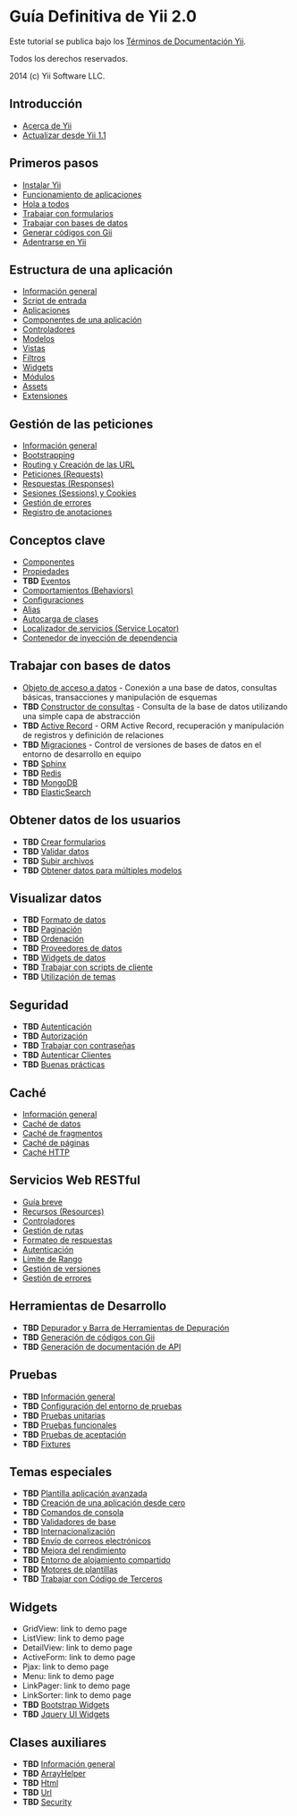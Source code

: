 ﻿Guía Definitiva de Yii 2.0
==========================

Este tutorial se publica bajo los [Términos de Documentación Yii](http://www.yiiframework.com/doc/terms/).

Todos los derechos reservados.

2014 (c) Yii Software LLC.


Introducción
------------

* [Acerca de Yii](intro-yii.md)
* [Actualizar desde Yii 1.1](intro-upgrade-from-v1.md)


Primeros pasos
--------------

* [Instalar Yii](start-installation.md)
* [Funcionamiento de aplicaciones](start-workflow.md)
* [Hola a todos](start-hello.md)
* [Trabajar con formularios](start-forms.md)
* [Trabajar con bases de datos](start-databases.md)
* [Generar códigos con Gii](start-gii.md)
* [Adentrarse en Yii](start-looking-ahead.md)


Estructura de una aplicación
----------------------------

* [Información general](structure-overview.md)
* [Script de entrada](structure-entry-scripts.md)
* [Aplicaciones](structure-applications.md)
* [Componentes de una aplicación](structure-application-components.md)
* [Controladores](structure-controllers.md)
* [Modelos](structure-models.md)
* [Vistas](structure-views.md)
* [Filtros](structure-filters.md)
* [Widgets](structure-widgets.md)
* [Módulos](structure-modules.md)
* [Assets](structure-assets.md)
* [Extensiones](structure-extensions.md)


Gestión de las peticiones
-------------------------

* [Información general](runtime-overview.md)
* [Bootstrapping](runtime-bootstrapping.md)
* [Routing y Creación de las URL](runtime-routing.md)
* [Peticiones (Requests)](runtime-requests.md)
* [Respuestas (Responses)](runtime-responses.md)
* [Sesiones (Sessions) y Cookies](runtime-sessions-cookies.md)
* [Gestión de errores](runtime-handling-errors.md)
* [Registro de anotaciones](runtime-logging.md)


Conceptos clave
---------------

* [Componentes](concept-components.md)
* [Propiedades](concept-properties.md)
* **TBD** [Eventos](concept-events.md)
* [Comportamientos (Behaviors)](concept-behaviors.md)
* [Configuraciones](concept-configurations.md)
* [Alias](concept-aliases.md)
* [Autocarga de clases](concept-autoloading.md)
* [Localizador de servicios (Service Locator)](concept-service-locator.md)
* [Contenedor de inyección de dependencia](concept-di-container.md)


Trabajar con bases de datos
-----------------------------

* [Objeto de acceso a datos](db-dao.md) - Conexión a una base de datos, consultas básicas, transacciones y manipulación de esquemas
* **TBD** [Constructor de consultas](db-query-builder.md) - Consulta de la base de datos utilizando una simple capa de abstracción
* **TBD** [Active Record](db-active-record.md) - ORM Active Record, recuperación y manipulación de registros y definición de relaciones
* **TBD** [Migraciones](db-migrations.md) - Control de versiones de bases de datos en el entorno de desarrollo en equipo
* **TBD** [Sphinx](db-sphinx.md)
* **TBD** [Redis](db-redis.md)
* **TBD** [MongoDB](db-mongodb.md)
* **TBD** [ElasticSearch](db-elastic-search.md)


Obtener datos de los usuarios
-----------------------------

* **TBD** [Crear formularios](input-forms.md)
* **TBD** [Validar datos](input-validation.md)
* **TBD** [Subir archivos](input-file-upload.md)
* **TBD** [Obtener datos para múltiples modelos](input-multiple-models.md)


Visualizar datos
----------------

* **TBD** [Formato de datos](output-formatting.md)
* **TBD** [Paginación](output-pagination.md)
* **TBD** [Ordenación](output-sorting.md)
* **TBD** [Proveedores de datos](output-data-providers.md)
* **TBD** [Widgets de datos](output-data-widgets.md)
* **TBD** [Trabajar con scripts de cliente](output-client-scripts.md)
* **TBD** [Utilización de temas](output-theming.md)


Seguridad
---------

* **TBD** [Autenticación](security-authentication.md)
* **TBD** [Autorización](security-authorization.md)
* **TBD** [Trabajar con contraseñas](security-passwords.md)
* **TBD** [Autenticar Clientes](security-auth-clients.md)
* **TBD** [Buenas prácticas](security-best-practices.md)


Caché
-----

* [Información general](caching-overview.md)
* [Caché de datos](caching-data.md)
* [Caché de fragmentos](caching-fragment.md)
* [Caché de páginas](caching-page.md)
* [Caché HTTP](caching-http.md)


Servicios Web RESTful
---------------------

* [Guía breve](rest-quick-start.md)
* [Recursos (Resources)](rest-resources.md)
* [Controladores](rest-controllers.md)
* [Gestión de rutas](rest-routing.md)
* [Formateo de respuestas](rest-response-formatting.md)
* [Autenticación](rest-authentication.md)
* [Límite de Rango](rest-rate-limiting.md)
* [Gestión de versiones](rest-versioning.md)
* [Gestión de errores](rest-error-handling.md)


Herramientas de Desarrollo
--------------------------

* **TBD** [Depurador y Barra de Herramientas de Depuración](tool-debugger.md)
* **TBD** [Generación de códigos con Gii](tool-gii.md)
* **TBD** [Generación de documentación de API](tool-api-doc.md)


Pruebas
------

* **TBD** [Información general](test-overview.md)
* **TBD** [Configuración del entorno de pruebas](test-environment-setup.md)
* **TBD** [Pruebas unitarias](test-unit.md)
* **TBD** [Pruebas funcionales](test-functional.md)
* **TBD** [Pruebas de aceptación](test-acceptance.md)
* **TBD** [Fixtures](test-fixtures.md)


Temas especiales
----------------

* **TBD** [Plantilla aplicación avanzada](tutorial-advanced-app.md)
* **TBD** [Creación de una aplicación desde cero](tutorial-start-from-scratch.md)
* **TBD** [Comandos de consola](tutorial-console.md)
* **TBD** [Validadores de base](tutorial-core-validators.md)
* **TBD** [Internacionalización](tutorial-i18n.md)
* **TBD** [Envío de correos electrónicos](tutorial-mailing.md)
* **TBD** [Mejora del rendimiento](tutorial-performance-tuning.md)
* **TBD** [Entorno de alojamiento compartido](tutorial-shared-hosting.md)
* **TBD** [Motores de plantillas](tutorial-template-engines.md)
* **TBD** [Trabajar con Código de Terceros](tutorial-yii-integration.md)


Widgets
-------

* GridView: link to demo page
* ListView: link to demo page
* DetailView: link to demo page
* ActiveForm: link to demo page
* Pjax: link to demo page
* Menu: link to demo page
* LinkPager: link to demo page
* LinkSorter: link to demo page
* **TBD** [Bootstrap Widgets](bootstrap-widgets.md)
* **TBD** [Jquery UI Widgets](jui-widgets.md)


Clases auxiliares
-----------------

* **TBD** [Información general](helper-overview.md)
* **TBD** [ArrayHelper](helper-array.md)
* **TBD** [Html](helper-html.md)
* **TBD** [Url](helper-url.md)
* **TBD** [Security](helper-security.md)

